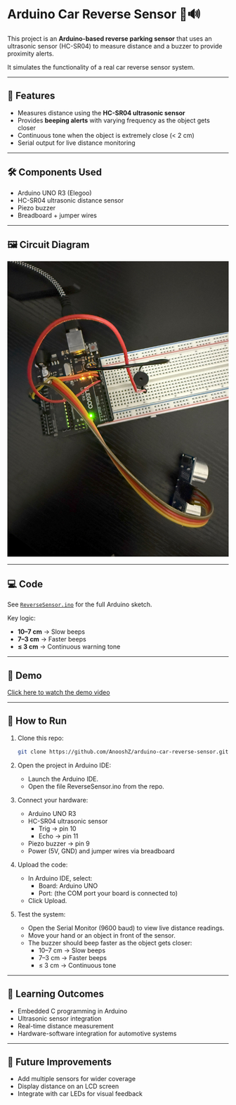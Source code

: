 # Arduino Car Reverse Sensor 🚗🔊

This project is an **Arduino-based reverse parking sensor** that uses an ultrasonic sensor (HC-SR04) to measure distance and a buzzer to provide proximity alerts.  

It simulates the functionality of a real car reverse sensor system.

---

## 🔧 Features
- Measures distance using the **HC-SR04 ultrasonic sensor**  
- Provides **beeping alerts** with varying frequency as the object gets closer  
- Continuous tone when the object is extremely close (< 2 cm)  
- Serial output for live distance monitoring

---

## 🛠️ Components Used
- Arduino UNO R3 (Elegoo)
- HC-SR04 ultrasonic distance sensor
- Piezo buzzer
- Breadboard + jumper wires

---

## 🖼️ Circuit Diagram
![Circuit](Circuit.jpg)

---

## 💻 Code
See [`ReverseSensor.ino`](ReverseSensor.ino) for the full Arduino sketch.  

Key logic:
- **10–7 cm** → Slow beeps  
- **7–3 cm** → Faster beeps  
- **≤ 3 cm** → Continuous warning tone  

---

## 🎥 Demo
[Click here to watch the demo video](demo.mp4)


---


## 🚀 How to Run
1. Clone this repo:
   ```bash
   git clone https://github.com/AnooshZ/arduino-car-reverse-sensor.git
   
2. Open the project in Arduino IDE:
   - Launch the Arduino IDE.
   - Open the file ReverseSensor.ino from the repo.

3. Connect your hardware:
   - Arduino UNO R3
   - HC-SR04 ultrasonic sensor
     - Trig → pin 10
     - Echo → pin 11
   - Piezo buzzer → pin 9
   - Power (5V, GND) and jumper wires via breadboard

4. Upload the code:
   - In Arduino IDE, select:
     - Board: Arduino UNO
     - Port: (the COM port your board is connected to)
   - Click Upload.

5. Test the system:
   - Open the Serial Monitor (9600 baud) to view live distance readings.
   - Move your hand or an object in front of the sensor.
   - The buzzer should beep faster as the object gets closer:
     - 10–7 cm → Slow beeps
     - 7–3 cm → Faster beeps
     - ≤ 3 cm → Continuous tone

---

## 📌 Learning Outcomes
- Embedded C programming in Arduino
- Ultrasonic sensor integration
- Real-time distance measurement
- Hardware-software integration for automotive systems

---

## 🔮 Future Improvements
- Add multiple sensors for wider coverage
- Display distance on an LCD screen
- Integrate with car LEDs for visual feedback


   
